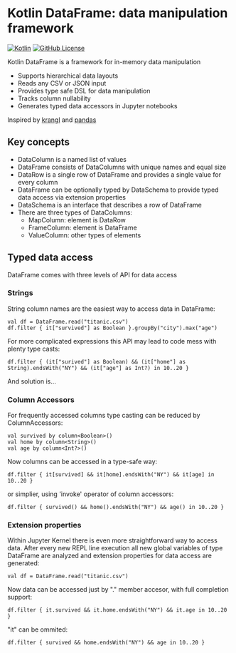 # Kotlin DataFrame: data manipulation framework
[![Kotlin](https://img.shields.io/badge/kotlin-1.4.20-blue.svg?logo=kotlin)](http://kotlinlang.org)
[![GitHub License](https://img.shields.io/badge/license-Apache%20License%202.0-blue.svg?style=flat)](http://www.apache.org/licenses/LICENSE-2.0)

Kotlin DataFrame is a framework for in-memory data manipulation
* Supports hierarchical data layouts
* Reads any CSV or JSON input
* Provides type safe DSL for data manipulation
* Tracks column nullability 
* Generates typed data accessors in Jupyter notebooks

Inspired by [krangl](https://github.com/holgerbrandl/krangl) and [pandas](https://pandas.pydata.org/)

## Key concepts

* DataColumn is a named list of values
* DataFrame consists of DataColumns with unique names and equal size
* DataRow is a single row of DataFrame and provides a single value for every column
* DataFrame can be optionally typed by DataSchema to provide typed data access via extension properties  
* DataSchema is an interface that describes a row of DataFrame
* There are three types of DataColumns:
    * MapColumn: element is DataRow
    * FrameColumn: element is DataFrame
    * ValueColumn: other types of elements

## Typed data access

DataFrame comes with three levels of API for data access

### Strings

String column names are the easiest way to access data in DataFrame: 
```
val df = DataFrame.read("titanic.csv")
df.filter { it["survived"] as Boolean }.groupBy("city").max("age")
```
For more complicated expressions this API may lead to code mess with plenty type casts:
```
df.filter { (it["surived"] as Boolean) && (it["home"] as String).endsWith("NY") && (it["age"] as Int?) in 10..20 }
```  
And solution is...

### Column Accessors

For frequently accessed columns type casting can be reduced by ColumnAccessors:   
```
val survived by column<Boolean>()
val home by column<String>()
val age by column<Int?>()
```
Now columns can be accessed in a type-safe way:
```
df.filter { it[survived] && it[home].endsWith("NY") && it[age] in 10..20 }
```
or simplier, using 'invoke' operator of column accessors:
```
df.filter { survived() && home().endsWith("NY") && age() in 10..20 }
```

### Extension properties
Within Jupyter Kernel there is even more straightforward way to access data. 
After every new REPL line execution all new global variables of type DataFrame are analyzed and extension properties 
for data access are generated:
```
val df = DataFrame.read("titanic.csv")
```
Now data can be accessed just by "." member accesor, with full completion support:
```
df.filter { it.survived && it.home.endsWith("NY") && it.age in 10..20 }
```
"it" can be ommited:    
```
df.filter { survived && home.endsWith("NY") && age in 10..20 }
```
